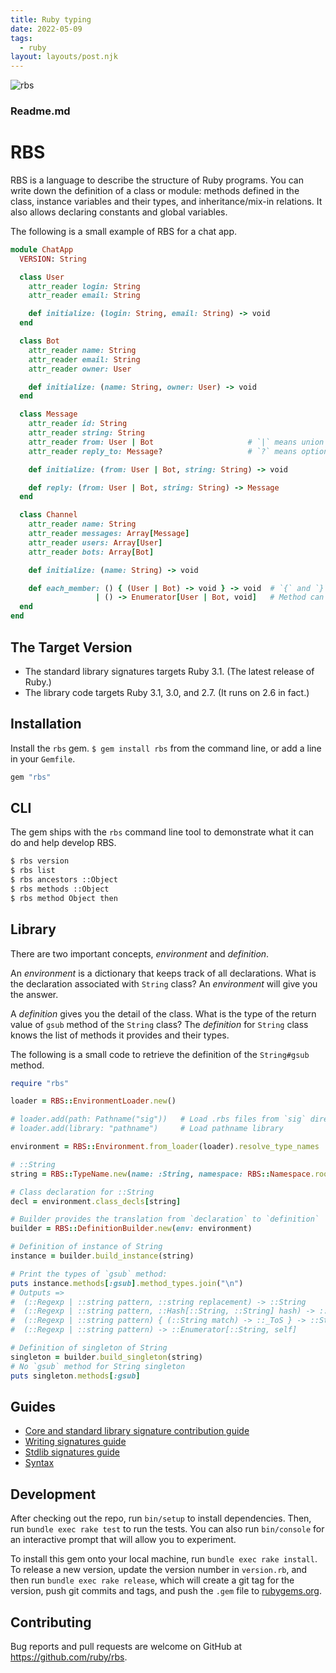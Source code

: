 ```yaml
---
title: Ruby typing
date: 2022-05-09
tags:
  - ruby
layout: layouts/post.njk
---
```


![rbs](https://github.com/ruby/rbs)

### Readme.md

# RBS

RBS is a language to describe the structure of Ruby programs.
You can write down the definition of a class or module: methods defined in the class, instance variables and their types, and inheritance/mix-in relations.
It also allows declaring constants and global variables.

The following is a small example of RBS for a chat app.

<!-- run-start:a.rbs:bundle exec rbs -I a.rbs validate -->

```rb
module ChatApp
  VERSION: String

  class User
    attr_reader login: String
    attr_reader email: String

    def initialize: (login: String, email: String) -> void
  end

  class Bot
    attr_reader name: String
    attr_reader email: String
    attr_reader owner: User

    def initialize: (name: String, owner: User) -> void
  end

  class Message
    attr_reader id: String
    attr_reader string: String
    attr_reader from: User | Bot                     # `|` means union types: `#from` can be `User` or `Bot`
    attr_reader reply_to: Message?                   # `?` means optional type: `#reply_to` can be `nil`

    def initialize: (from: User | Bot, string: String) -> void

    def reply: (from: User | Bot, string: String) -> Message
  end

  class Channel
    attr_reader name: String
    attr_reader messages: Array[Message]
    attr_reader users: Array[User]
    attr_reader bots: Array[Bot]

    def initialize: (name: String) -> void

    def each_member: () { (User | Bot) -> void } -> void  # `{` and `}` means block.
                   | () -> Enumerator[User | Bot, void]   # Method can be overloaded.
  end
end
```

<!-- run-end -->

## The Target Version

- The standard library signatures targets Ruby 3.1. (The latest release of Ruby.)
- The library code targets Ruby 3.1, 3.0, and 2.7. (It runs on 2.6 in fact.)

## Installation

Install the `rbs` gem. `$ gem install rbs` from the command line, or add a line in your `Gemfile`.

```rb
gem "rbs"
```

## CLI

The gem ships with the `rbs` command line tool to demonstrate what it can do and help develop RBS.

```bash
$ rbs version
$ rbs list
$ rbs ancestors ::Object
$ rbs methods ::Object
$ rbs method Object then
```

## Library

There are two important concepts, _environment_ and _definition_.

An _environment_ is a dictionary that keeps track of all declarations. What is the declaration associated with `String` class? An _environment_ will give you the answer.

A _definition_ gives you the detail of the class. What is the type of the return value of `gsub` method of the `String` class? The _definition_ for `String` class knows the list of methods it provides and their types.

The following is a small code to retrieve the definition of the `String#gsub` method.

<!-- run-start:a.rb:bundle exec ruby a.rb -->

```rb
require "rbs"

loader = RBS::EnvironmentLoader.new()

# loader.add(path: Pathname("sig"))   # Load .rbs files from `sig` directory
# loader.add(library: "pathname")     # Load pathname library

environment = RBS::Environment.from_loader(loader).resolve_type_names

# ::String
string = RBS::TypeName.new(name: :String, namespace: RBS::Namespace.root)

# Class declaration for ::String
decl = environment.class_decls[string]

# Builder provides the translation from `declaration` to `definition`
builder = RBS::DefinitionBuilder.new(env: environment)

# Definition of instance of String
instance = builder.build_instance(string)

# Print the types of `gsub` method:
puts instance.methods[:gsub].method_types.join("\n")
# Outputs =>
#  (::Regexp | ::string pattern, ::string replacement) -> ::String
#  (::Regexp | ::string pattern, ::Hash[::String, ::String] hash) -> ::String
#  (::Regexp | ::string pattern) { (::String match) -> ::_ToS } -> ::String
#  (::Regexp | ::string pattern) -> ::Enumerator[::String, self]

# Definition of singleton of String
singleton = builder.build_singleton(string)
# No `gsub` method for String singleton
puts singleton.methods[:gsub]
```

<!-- run-end -->

## Guides

- [Core and standard library signature contribution guide](docs/CONTRIBUTING.md)
- [Writing signatures guide](docs/sigs.md)
- [Stdlib signatures guide](docs/stdlib.md)
- [Syntax](docs/syntax.md)

## Development

After checking out the repo, run `bin/setup` to install dependencies. Then, run `bundle exec rake test` to run the tests. You can also run `bin/console` for an interactive prompt that will allow you to experiment.

To install this gem onto your local machine, run `bundle exec rake install`. To release a new version, update the version number in `version.rb`, and then run `bundle exec rake release`, which will create a git tag for the version, push git commits and tags, and push the `.gem` file to [rubygems.org](https://rubygems.org).

## Contributing

Bug reports and pull requests are welcome on GitHub at https://github.com/ruby/rbs.
